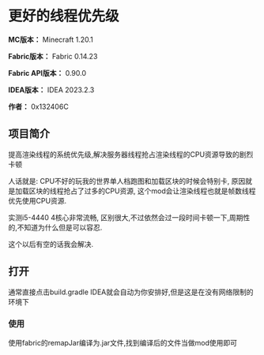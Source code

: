 # 更好的线程优先级

**MC版本：** Minecraft 1.20.1

**Fabric版本：** Fabric 0.14.23

**Fabric API版本：** 0.90.0

**IDEA版本：** IDEA 2023.2.3

**作者：** 0x132406C

## 项目简介

提高渲染线程的系统优先级,解决服务器线程抢占渲染线程的CPU资源导致的剧烈卡顿

人话就是:
CPU不好的玩我的世界单人档跑图和加载区块的时候会特别卡,
原因就是加载区块的线程抢占了过多的CPU资源,
这个mod会让渲染线程也就是帧数线程优先使用CPU资源.

实测i5-4440 4核心非常流畅,
区别很大,不过依然会过一段时间卡顿一下,周期性的,不知道为什么但是可以容忍.

这个以后有空的话我会解决.

## 打开

通常直接点击build.gradle IDEA就会自动为你安排好,但是这是在没有网络限制的环境下


### 使用

使用fabric的remapJar编译为.jar文件,找到编译后的文件当做mod使用即可

